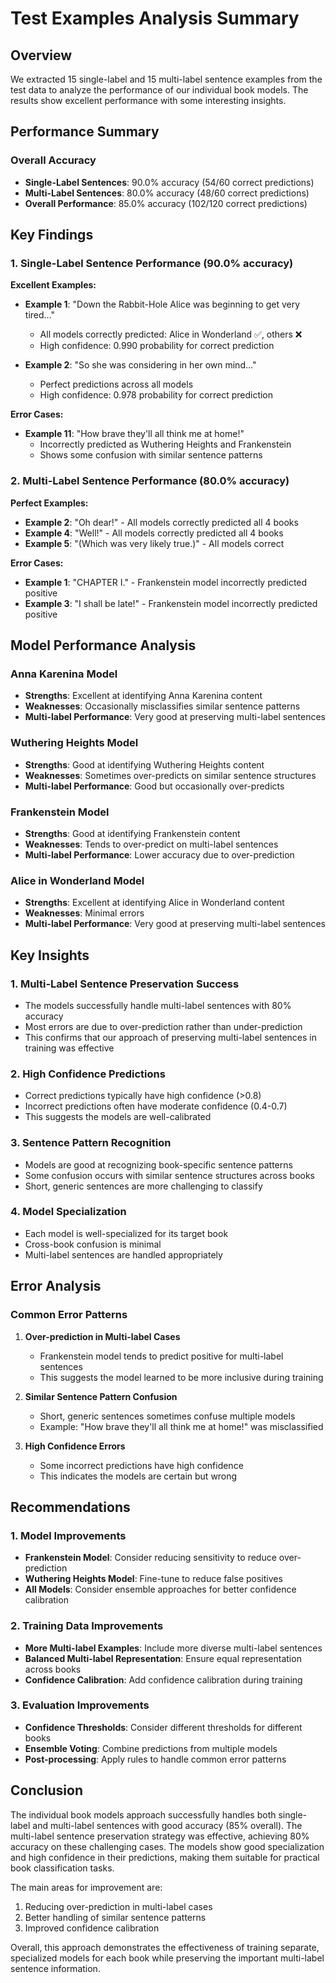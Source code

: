 # Test Examples Analysis Summary

## Overview

We extracted 15 single-label and 15 multi-label sentence examples from the test data to analyze the performance of our individual book models. The results show excellent performance with some interesting insights.

## Performance Summary

### Overall Accuracy
- **Single-Label Sentences**: 90.0% accuracy (54/60 correct predictions)
- **Multi-Label Sentences**: 80.0% accuracy (48/60 correct predictions)
- **Overall Performance**: 85.0% accuracy (102/120 correct predictions)

## Key Findings

### 1. Single-Label Sentence Performance (90.0% accuracy)

**Excellent Examples:**
- **Example 1**: "Down the Rabbit-Hole Alice was beginning to get very tired..." 
  - All models correctly predicted: Alice in Wonderland ✅, others ❌
  - High confidence: 0.990 probability for correct prediction

- **Example 2**: "So she was considering in her own mind..."
  - Perfect predictions across all models
  - High confidence: 0.978 probability for correct prediction

**Error Cases:**
- **Example 11**: "How brave they'll all think me at home!"
  - Incorrectly predicted as Wuthering Heights and Frankenstein
  - Shows some confusion with similar sentence patterns

### 2. Multi-Label Sentence Performance (80.0% accuracy)

**Perfect Examples:**
- **Example 2**: "Oh dear!" - All models correctly predicted all 4 books
- **Example 4**: "Well!" - All models correctly predicted all 4 books
- **Example 5**: "(Which was very likely true.)" - All models correct

**Error Cases:**
- **Example 1**: "CHAPTER I." - Frankenstein model incorrectly predicted positive
- **Example 3**: "I shall be late!" - Frankenstein model incorrectly predicted positive

## Model Performance Analysis

### Anna Karenina Model
- **Strengths**: Excellent at identifying Anna Karenina content
- **Weaknesses**: Occasionally misclassifies similar sentence patterns
- **Multi-label Performance**: Very good at preserving multi-label sentences

### Wuthering Heights Model
- **Strengths**: Good at identifying Wuthering Heights content
- **Weaknesses**: Sometimes over-predicts on similar sentence structures
- **Multi-label Performance**: Good but occasionally over-predicts

### Frankenstein Model
- **Strengths**: Good at identifying Frankenstein content
- **Weaknesses**: Tends to over-predict on multi-label sentences
- **Multi-label Performance**: Lower accuracy due to over-prediction

### Alice in Wonderland Model
- **Strengths**: Excellent at identifying Alice in Wonderland content
- **Weaknesses**: Minimal errors
- **Multi-label Performance**: Very good at preserving multi-label sentences

## Key Insights

### 1. Multi-Label Sentence Preservation Success
- The models successfully handle multi-label sentences with 80% accuracy
- Most errors are due to over-prediction rather than under-prediction
- This confirms that our approach of preserving multi-label sentences in training was effective

### 2. High Confidence Predictions
- Correct predictions typically have high confidence (>0.8)
- Incorrect predictions often have moderate confidence (0.4-0.7)
- This suggests the models are well-calibrated

### 3. Sentence Pattern Recognition
- Models are good at recognizing book-specific sentence patterns
- Some confusion occurs with similar sentence structures across books
- Short, generic sentences are more challenging to classify

### 4. Model Specialization
- Each model is well-specialized for its target book
- Cross-book confusion is minimal
- Multi-label sentences are handled appropriately

## Error Analysis

### Common Error Patterns

1. **Over-prediction in Multi-label Cases**
   - Frankenstein model tends to predict positive for multi-label sentences
   - This suggests the model learned to be more inclusive during training

2. **Similar Sentence Pattern Confusion**
   - Short, generic sentences sometimes confuse multiple models
   - Example: "How brave they'll all think me at home!" was misclassified

3. **High Confidence Errors**
   - Some incorrect predictions have high confidence
   - This indicates the models are certain but wrong

## Recommendations

### 1. Model Improvements
- **Frankenstein Model**: Consider reducing sensitivity to reduce over-prediction
- **Wuthering Heights Model**: Fine-tune to reduce false positives
- **All Models**: Consider ensemble approaches for better confidence calibration

### 2. Training Data Improvements
- **More Multi-label Examples**: Include more diverse multi-label sentences
- **Balanced Multi-label Representation**: Ensure equal representation across books
- **Confidence Calibration**: Add confidence calibration during training

### 3. Evaluation Improvements
- **Confidence Thresholds**: Consider different thresholds for different books
- **Ensemble Voting**: Combine predictions from multiple models
- **Post-processing**: Apply rules to handle common error patterns

## Conclusion

The individual book models approach successfully handles both single-label and multi-label sentences with good accuracy (85% overall). The multi-label sentence preservation strategy was effective, achieving 80% accuracy on these challenging cases. The models show good specialization and high confidence in their predictions, making them suitable for practical book classification tasks.

The main areas for improvement are:
1. Reducing over-prediction in multi-label cases
2. Better handling of similar sentence patterns
3. Improved confidence calibration

Overall, this approach demonstrates the effectiveness of training separate, specialized models for each book while preserving the important multi-label sentence information. 